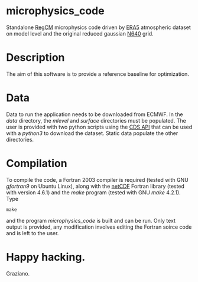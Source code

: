 # microphysics_code
Standalone [RegCM](https://github.com/ICTP/RegCM/) microphysics code driven by
[ERA5](https://cds-beta.climate.copernicus.eu/datasets/reanalysis-era5-complete?tab=overview)
atmospheric dataset on model level and the original reduced gaussian
[N640](https://confluence.ecmwf.int/display/EMOS/N640) grid.

# Description
The aim of this software is to provide a reference baseline for optimization.

# Data
Data to run the application needs to be downloaded from ECMWF. In the *data*
directory, the *mlevel* and *surface* directories must be populated. The user
is provided with two python scripts using the [CDS API](https://cds.climate.copernicus.eu/api-how-to)
that can be used with a *python3* to download the dataset. Static data populate
the other directories.

# Compilation
To compile the code, a Fortran 2003 compiler is required (tested with GNU
*gfortran9* on Ubuntu Linux), along with the [netCDF](https://www.unidata.ucar.edu/software/netcdf/)
Fortran library (tested with version 4.6.1) and the *make* program
(tested with GNU *make* 4.2.1). Type

`make`

and the program *microphysics_code* is built and can be run. Only text output
is provided, any modification involves editing the Fortran soirce code and is
left to the user.

# Happy hacking.

Graziano.
